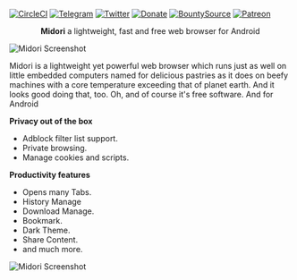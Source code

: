 
[![CircleCI](https://circleci.com/gh/midori-browser/core.svg?style=svg)](https://circleci.com/gh/midori-browser/core)
[![Telegram](https://img.shields.io/badge/Telegram-Chat-gray.svg?style=flat&logo=telegram&colorA=5583a4&logoColor=fff)](https://www.midori-browser.org/telegram)
[![Twitter](https://img.shields.io/twitter/follow/midoriweb.svg?style=social&label=Follow)](https://twitter.com/midoriweb)
[![Donate](https://img.shields.io/badge/PayPal-Donate-gray.svg?style=flat&logo=paypal&colorA=0071bb&logoColor=fff)](https://www.midori-browser.org/donate)
[![BountySource](https://img.shields.io/bountysource/team/midori/activity.svg)](https://www.bountysource.com/teams/midori)
[![Patreon](https://img.shields.io/badge/PATREON-Pledge-red.svg)](https://www.patreon.com/midoribrowser)

<p align="center">
    <b>Midori</b>
    a lightweight, fast and free web browser for Android
</p>

![Midori Screenshot](https://www.astian.org/wp-content/uploads/2019/05/photo_2019-05-06_13-07-57-e1557167694150.jpg)

Midori is a lightweight yet powerful web browser which runs just as well on little embedded computers named for delicious pastries as it does on beefy machines with a core temperature exceeding that of planet earth. And it looks good doing that, too. Oh, and of course it's free software. And for Android


**Privacy out of the box**

* Adblock filter list support.
* Private browsing.
* Manage cookies and scripts.

**Productivity features**

* Opens many Tabs.
* History Manage
* Download Manage.
* Bookmark.
* Dark Theme.
* Share Content.
* and much more.

![Midori Screenshot](https://www.astian.org/wp-content/uploads/2019/05/photo_2019-05-06_13-30-41-2-e1557167891746.jpg)
